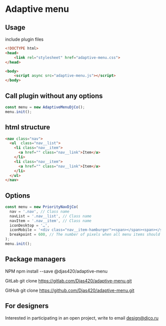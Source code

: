 # Adaptive menu

## Usage

include plugin files

```html
<!DOCTYPE html>
<head>
    <link rel="stylesheet" href="adaptive-menu.css">
</head>

<body>
    <script async src="adaptive-menu.js"></script>
</body>
```

## Call plugin without any options

```js
const menu = new AdaptiveMenuDjCo();
menu.init();
```

## html structure

```html
<nav class="nav">
  <ul  class="nav__list">
    <li class="nav__item">
      <a href="" class="nav__link">Item</a>
    </li>
    <li class="nav__item">
      <a href="" class="nav__link">Item</a>
    </li>
  </ul>
</nav>
```

## Options

```js
const menu = new PriorityNavDjCo(
  nav = '.nav', // Class name
  navList = '.nav__list', // Class name
  navItem = '.nav__item', // Class name
  iconDesktop = '…',
  iconMobile = '<div class="nav__item-hamburger"><span></span><span></span><span></span></div>',
  breakpoint = 600, // The number of pixels when all menu items should be moved to the dropdown (mobile menu)
);
menu.init();
```

## Package managers

NPM
npm install --save @djas420/adaptive-menu

GitLab
git clone https://gitlab.com/Djas420/adaptive-menu.git

GitHub
git clone https://github.com/Djas420/adaptive-menu.git

## For designers

Interested in participating in an open project, write to email [design@djco.ru](mailto:design@djco.ru)
